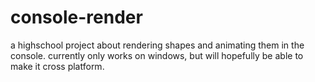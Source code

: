 # console-render
a highschool project about rendering shapes and animating them in the console. currently only 
works on windows, but will hopefully be able to make it cross platform.
